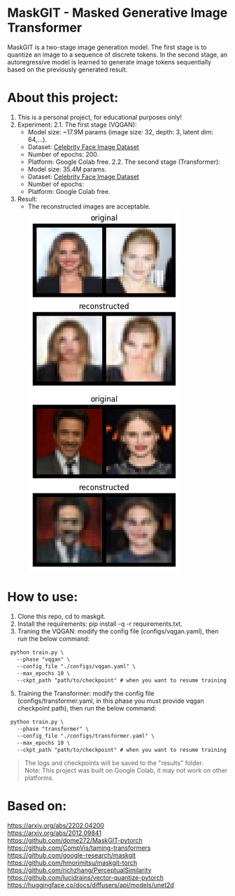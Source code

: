 # MaskGIT - Masked Generative Image Transformer
MaskGIT is a two-stage image generation model. The first stage is to quantize an image to a sequence of discrete tokens. In the second stage, an autoregressive model is learned to generate image tokens sequentially based on the previously generated result.
# About this project:
1. This is a personal project, for educational purposes only!
2. Experiment:
2.1. The first stage (VQGAN):
     - Model size: ~17.9M params (image size: 32, depth: 3, latent dim: 64,...).
     - Dataset: [Celebrity Face Image Dataset](https://www.kaggle.com/datasets/vishesh1412/celebrity-face-image-dataset)
     - Number of epochs: 200.
     - Platform: Google Colab free.
2.2. The second stage (Transformer):
     - Model size: 35.4M params.
     - Dataset: [Celebrity Face Image Dataset](https://www.kaggle.com/datasets/vishesh1412/celebrity-face-image-dataset)
     - Number of epochs:
     - Platform: Google Colab free.
3. Result:
   - The reconstructed images are acceptable. \
     ![image](results/recontruction_images/test_on_epoch_199.png) \
     ![image](results/recontruction_images/validate_on_epoch_199.png)
     
# How to use:
1. Clone this repo, cd to maskgit.
2. Install the requirements: pip install -q -r requirements.txt.
3. Traning the VQGAN: modify the config file (configs/vqgan.yaml), then run the below command:
```
 python train.py \
   --phase "vqgan" \
   --config_file "./configs/vqgan.yaml" \
   --max_epochs 10 \
   --ckpt_path "path/to/checkpoint" # when you want to resume training
```
5. Training the Transformer: modify the config file (configs/transformer.yaml, in this phase you must provide vqgan checkpoint path), then run the below command:
```
 python train.py \
   --phase "transformer" \
   --config_file "./configs/transformer.yaml" \
   --max_epochs 10 \
   --ckpt_path "path/to/checkpoint" # when you want to resume training
```
> The logs and checkpoints will be saved to the "results" folder. \
Note: This project was built on Google Colab, it may not work on other platforms.
# Based on:
  https://arxiv.org/abs/2202.04200 \
  https://arxiv.org/abs/2012.09841 \
  https://github.com/dome272/MaskGIT-pytorch \
  https://github.com/CompVis/taming-transformers \
  https://github.com/google-research/maskgit \
  https://github.com/hmorimitsu/maskgit-torch \
  https://github.com/richzhang/PerceptualSimilarity \
  https://github.com/lucidrains/vector-quantize-pytorch \
  https://huggingface.co/docs/diffusers/api/models/unet2d
